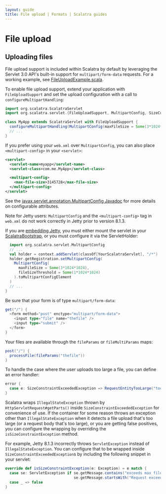```yaml
---
layout: guide
title: File upload | Formats | Scalatra guides
---
```


<div class="page-header">
  <h1>File upload</h1>
</div>


## Uploading files

File upload support is included within Scalatra by default by leveraging
the Servlet 3.0 API's built-in support for `multipart/form-data` requests.
For a working example, see
[FileUploadExample.scala](https://github.com/scalatra/scalatra/blob/develop/example/src/main/scala/org/scalatra/FileUploadExample.scala).

To enable file upload support, extend your application with `FileUploadSupport`
and set the upload configuration with a call to `configureMultipartHandling`:

```scala
import org.scalatra.ScalatraServlet
import org.scalatra.servlet.{FileUploadSupport, MultipartConfig, SizeConstraintExceededException}

class MyApp extends ScalatraServlet with FileUploadSupport {
  configureMultipartHandling(MultipartConfig(maxFileSize = Some(3*1024*1024)))
  // ...
}
```

If you prefer using your `web.xml` over `MultipartConfig`, you can also place
`<multipart-config>` in your `<servlet>`:

```xml
<servlet>
  <servlet-name>myapp</servlet-name>
  <servlet-class>com.me.MyApp</servlet-class>

  <multipart-config>
    <max-file-size>3145728</max-file-size>
  </multipart-config>
</servlet>
```

See the
[javax.servlet.annotation.MultipartConfig Javadoc](http://docs.oracle.com/javaee/6/api/javax/servlet/annotation/MultipartConfig.html)
for more details on configurable attributes.

<span class="badge badge-warning"><i class="icon-flag icon-white"></i></span>
Note for Jetty users: `MultipartConfig` and the `<multipart-config>` tag in `web.xml`
do not work correctly in Jetty prior to version 8.1.3.

If you are [embedding Jetty](../deployment/standalone.html), you must either mount the servlet in your
[ScalatraBootstrap](../deployment/configuration.html), or you must configure it via the ServletHolder:

```scala
  import org.scalatra.servlet.MultipartConfig
  // ...
  val holder = context.addServlet(classOf[YourScalatraServlet], "/*")
  holder.getRegistration.setMultipartConfig(
    MultipartConfig(
      maxFileSize = Some(3*1024*1024),
      fileSizeThreshold = Some(1*1024*1024)
    ).toMultipartConfigElement
  )
  // ...
}
```

Be sure that your form is of type `multipart/form-data`:

```scala
get("/") {
  <form method="post" enctype="multipart/form-data">
    <input type="file" name="thefile" />
    <input type="submit" />
  </form>
}
```

Your files are available through the `fileParams` or `fileMultiParams` maps:

```scala
post("/") {
  processFile(fileParams("thefile"))
}
```

To handle the case where the user uploads too large a file, you can define an error handler:

```scala
error {
  case e: SizeConstraintExceededException => RequestEntityTooLarge("too much!")
}
```

Scalatra wraps `IllegalStateException` thrown by `HttpServletRequest#getParts()` inside
`SizeConstraintExceededException` for convenience of use. If the container for some
reason throws an exception other than `IllegalStateException` when it detects
a file upload that's too large (or a request body that's too large),
 or you are getting false positives, you can configure the wrapping by
overriding the `isSizeConstraintException` method.

For example, Jetty 8.1.3 incorrectly throws `ServletException` instead of `IllegalStateException`.
You can configure that to be wrapped inside `SizeConstraintExceededException`s
by including the following snippet in your servlet:

```scala
override def isSizeConstraintException(e: Exception) = e match {
  case se: ServletException if se.getMessage.contains("exceeds max filesize") ||
                               se.getMessage.startsWith("Request exceeds maxRequestSize") => true
  case _ => false
}
```
